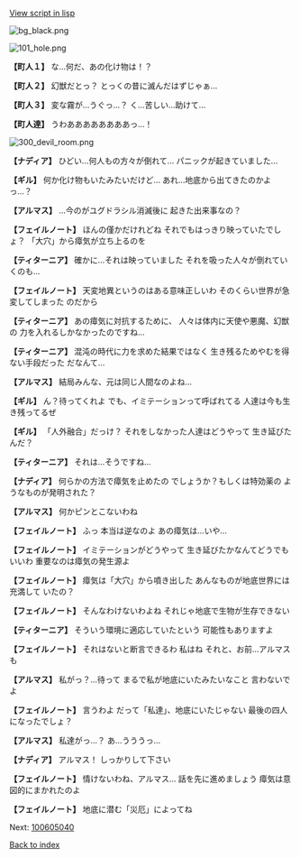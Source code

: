 [View script in lisp](../scripts/100605030.txt)

![bg_black.png](../images/backgrounds/bg_black.png)

![101_hole.png](../images/backgrounds/101_hole.png)

**【町人１】**
な…何だ、あの化け物は！？

**【町人２】**
幻獣だとっ？
とっくの昔に滅んだはずじゃぁ…

**【町人３】**
変な霧が…うぐっ…？
く…苦しい…助けて…

**【町人達】**
うわああああああああっ…！

![300_devil_room.png](../images/backgrounds/300_devil_room.png)

**【ナディア】**
ひどい…何人もの方々が倒れて…
パニックが起きていました…

**【ギル】**
何か化け物もいたみたいだけど…
あれ…地底から出てきたのかよっ…？

**【アルマス】**
…今のがユグドラシル消滅後に
起きた出来事なの？

**【フェイルノート】**
ほんの僅かだけれどね
それでもはっきり映っていたでしょ？
「大穴」から瘴気が立ち上るのを

**【ティターニア】**
確かに…それは映っていました
それを吸った人々が倒れていくのも…

**【フェイルノート】**
天変地異というのはある意味正しいわ
そのくらい世界が急変してしまった
のだから

**【ティターニア】**
あの瘴気に対抗するために、
人々は体内に天使や悪魔、幻獣の
力を入れるしかなかったのですね…

**【ティターニア】**
混沌の時代に力を求めた結果ではなく
生き残るためやむを得ない手段だった
だなんて…

**【アルマス】**
結局みんな、元は同じ人間なのよね…

**【ギル】**
ん？待ってくれよ
でも、イミテーションって呼ばれてる
人達は今も生き残ってるぜ

**【ギル】**
「人外融合」だっけ？
それをしなかった人達はどうやって
生き延びたんだ？

**【ティターニア】**
それは…そうですね…

**【ナディア】**
何らかの方法で瘴気を止めたの
でしょうか？もしくは特効薬の
ようなものが発明された？

**【アルマス】**
何かピンとこないわね

**【フェイルノート】**
ふっ
本当は逆なのよ
あの瘴気は…いや…

**【フェイルノート】**
イミテーションがどうやって
生き延びたかなんてどうでもいいわ
重要なのは瘴気の発生源よ

**【フェイルノート】**
瘴気は「大穴」から噴き出した
あんなものが地底世界には充満して
いたの？

**【フェイルノート】**
そんなわけないわよね
それじゃ地底で生物が生存できない

**【ティターニア】**
そういう環境に適応していたという
可能性もありますよ

**【フェイルノート】**
それはないと断言できるわ
私はね
それと、お前…アルマスも

**【アルマス】**
私がっ？…待って
まるで私が地底にいたみたいなこと
言わないでよ

**【フェイルノート】**
言うわよ
だって「私達」、地底にいたじゃない
最後の四人になったでしょ？

**【アルマス】**
私達がっ…？
あ…うううっ…

**【ナディア】**
アルマス！
しっかりして下さい

**【フェイルノート】**
情けないわね、アルマス…
話を先に進めましょう
瘴気は意図的にまかれたのよ

**【フェイルノート】**
地底に潜む「災厄」によってね

Next: [100605040](100605040.md)

[Back to index](index.md)
